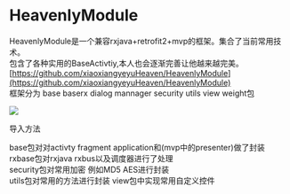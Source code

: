 # HeavenlyModule
HeavenlyModule是一个兼容rxjava+retrofit2+mvp的框架。集合了当前常用技术。  
包含了各种实用的BaseActivtiy,本人也会逐渐完善让他越来越完美。[https://github.com/xiaoxiangyeyuHeaven/HeavenlyModule](https://github.com/xiaoxiangyeyuHeaven/HeavenlyModule)  
框架分为
base baserx dialog mannager security utils view weight包  
     
![](https://raw.githubusercontent.com/xiaoxiangyeyuHeaven/HeavenlyModule/master/demo/1.png)

导入方法   

	
base包对对activty fragment application和(mvp中的presenter)做了封装  
rxbase包对rxjava  rxbus以及调度器进行了处理  
security包对常用加密 例如MD5 AES进行封装   
utils包对常用的方法进行封装
view包中实现常用自定义控件
